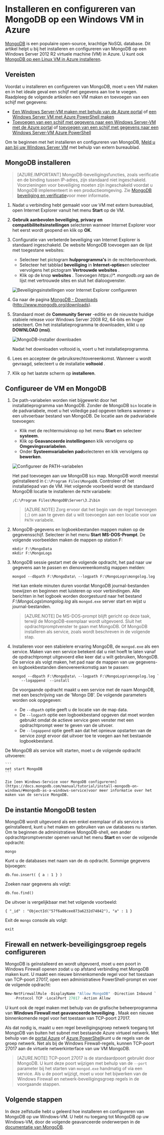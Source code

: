 <properties
    pageTitle="MongoDB installeren op een Windows VM | Microsoft Azure"
    description="Informatie over het MongoDB op een Azure VM met Windows Server 2012 R2 is gemaakt met het implementatiemodel Resource Manager te installeren."
    services="virtual-machines-windows"
    documentationCenter=""
    authors="iainfoulds"
    manager="timlt"
    editor=""/>

<tags
    ms.service="virtual-machines-windows"
    ms.workload="infrastructure-services"
    ms.tgt_pltfrm="vm-windows"
    ms.devlang="na"
    ms.topic="article"
    ms.date="10/04/2016"
    ms.author="iainfou"/>

# <a name="install-and-configure-mongodb-on-a-windows-vm-in-azure"></a>Installeren en configureren van MongoDB op een Windows VM in Azure
[MongoDB](http://www.mongodb.org) is een populaire open-source, krachtige NoSQL database. Dit artikel helpt u bij het installeren en configureren van MongoDB op een Windows Server 2012 R2 virtuele machine (VM) in Azure. U kunt ook [MongoDB op een Linux VM in Azure installeren](virtual-machines-linux-install-mongodb.md).


## <a name="prerequisites"></a>Vereisten

Voordat u installeren en configureren van MongoDB, moet u een VM maken en in het ideale geval een schijf met gegevens aan toe te voegen. Raadpleeg de volgende artikelen een VM maken en toevoegen van een schijf met gegevens:

- [Een Windows Server-VM maken met behulp van de Azure portal](virtual-machines-windows-hero-tutorial.md) of [een Windows Server VM met Azure PowerShell maken](virtual-machines-windows-ps-create.md)
- [Toevoegen van een schijf met gegevens naar een Windows Server-VM met de Azure portal](virtual-machines-windows-attach-disk-portal.md) of [toevoegen van een schijf met gegevens naar een Windows Server-VM Azure PowerShell](https://msdn.microsoft.com/library/mt603673.aspx)
    
Om te beginnen met het installeren en configureren van MongoDB, [Meld u aan bij uw Windows Server VM](virtual-machines-windows-connect-logon.md) met behulp van extern bureaublad.


## <a name="install-mongodb"></a>MongoDB installeren

> [AZURE.IMPORTANT] MongoDB-beveiligingsfuncties, zoals verificatie en de binding tussen IP-adres, zijn standaard niet ingeschakeld. Voorzieningen voor beveiliging moeten zijn ingeschakeld voordat u MongoDB implementeert in een productieomgeving. Zie [MongoDB beveiliging en verificatie](http://www.mongodb.org/display/DOCS/Security+and+Authentication)voor meer informatie.

1. Nadat u verbinding hebt gemaakt voor uw VM met extern bureaublad, open Internet Explorer vanuit het menu **Start** op de VM.

2. **Gebruik aanbevolen beveiliging, privacy en compatibiliteitsinstellingen** selecteren wanneer Internet Explorer voor het eerst wordt geopend en klik op **OK**.

3. Configuratie van verbeterde beveiliging van Internet Explorer is standaard ingeschakeld. De website MongoDB toevoegen aan de lijst met toegestane websites:

    - Selecteer het pictogram **hulpprogramma's** in de rechterbovenhoek.
    - Selecteer het tabblad **beveiliging** in **Internet-opties**en selecteer vervolgens het pictogram **Vertrouwde websites** .
    - Klik op de knop **websites** . Toevoegen _https://\*. mongodb.org_ aan de lijst met vertrouwde sites en sluit het dialoogvenster.

    ![Beveiligingsinstellingen voor Internet Explorer configureren](./media/virtual-machines-windows-install-mongodb/configure-internet-explorer-security.png)

4. Ga naar de pagina [MongoDB - Downloads](http://www.mongodb.org/downloads) (http://www.mongodb.org/downloads).

5. Standaard moet de **Community Server** -editie en de nieuwste huidige stabiele release voor Windows Server 2008 R2, 64-bits en hoger selecteert. Om het installatieprogramma te downloaden, klikt u op **DOWNLOAD (msi)**.

    ![MongoDB-installer downloaden](./media/virtual-machines-windows-install-mongodb/download-mongodb.png)

    Nadat het downloaden voltooid is, voert u het installatieprogramma.

6. Lees en accepteer de gebruiksrechtovereenkomst. Wanneer u wordt gevraagd, selecteert u de installatie **voltooid** .

7. Klik op het laatste scherm op **installeren**.


## <a name="configure-the-vm-and-mongodb"></a>Configureer de VM en MongoDB

1. De path-variabelen worden niet bijgewerkt door het installatieprogramma van MongoDB. Zonder de MongoDB `bin` locatie in de padvariabele, moet u het volledige pad opgeven telkens wanneer u een uitvoerbaar bestand van MongoDB. De locatie aan de padvariabele toevoegen:

    - Klik met de rechtermuisknop op het menu **Start** en selecteer **systeem**.
    - Klik op **Geavanceerde instellingen**en klik vervolgens op **Omgevingsvariabelen**.
    - Onder **Systeemvariabelen** **pad**selecteren en klik vervolgens op **bewerken**.

    ![Configureer de PATH-variabelen](./media/virtual-machines-windows-install-mongodb/configure-path-variables.png)

    Het pad toevoegen aan uw MongoDB `bin` map. MongoDB wordt meestal geïnstalleerd in `C:\Program Files\MongoDB`. Controleer of het installatiepad van de VM. Het volgende voorbeeld wordt de standaard MongoDB locatie te installeren de `PATH` variabele:

    ```
    ;C:\Program Files\MongoDB\Server\3.2\bin
    ```

    > [AZURE.NOTE] Zorg ervoor dat het begin van de regel toevoegen (`;`) om aan te geven dat u wilt toevoegen aan een locatie voor uw `PATH` variabele.

2. MongoDB-gegevens en logboekbestanden mappen maken op de gegevensschijf. Selecteer in het menu **Start** **MS-DOS-Prompt**. De volgende voorbeelden maken de mappen op station F:

    ```
    mkdir F:\MongoData
    mkdir F:\MongoLogs
    ```

3. MongoDB sessie gestart met de volgende opdracht, het pad naar uw gegevens aan te passen en dienovereenkomstig mappen melden:

    ```
    mongod --dbpath F:\MongoData\ --logpath F:\MongoLogs\mongolog.log
    ```

    Het kan enkele minuten duren voordat MongoDB journal-bestanden toewijzen en beginnen met luisteren op voor verbindingen. Alle berichten in het logboek worden doorgestuurd naar het bestand *F:\MongoLogs\mongolog.log* als `mongod.exe` server start en wijst u journal-bestanden.

    > [AZURE.NOTE] De MS-DOS-prompt blijft gericht op deze taak, terwijl de MongoDB-exemplaar wordt uitgevoerd. Sluit het opdrachtpromptvenster te gaan met MongoDB. Of MongoDB installeren als service, zoals wordt beschreven in de volgende stap.

4. Installeren voor een stabielere ervaring MongoDB, de `mongod.exe` als een service. Maken van een service betekent dat u niet hoeft te laten vanaf de opdrachtprompt uitgevoerd elke keer dat u wilt gebruiken, MongoDB. De service als volgt maken, het pad naar de mappen van uw gegevens- en logboekbestanden dienovereenkomstig aan te passen:

    ```
    mongod --dbpath F:\MongoData\ --logpath F:\MongoLogs\mongolog.log `
        --logappend  --install
    ```

    De voorgaande opdracht maakt u een service met de naam MongoDB, met een beschrijving van de 'Mongo DB'. De volgende parameters worden ook opgegeven:

    - De `--dbpath` optie geeft u de locatie van de map data.
    - De `--logpath` optie een logboekbestand opgeven dat moet worden gebruikt omdat de actieve service geen venster met een opdrachtprompt weer te geven van de uitvoer.
    - De `--logappend` optie geeft aan dat het opnieuw opstarten van de service zorgt ervoor dat uitvoer toe te voegen aan het bestaande logboekbestand.

  De MongoDB als service wilt starten, moet u de volgende opdracht uitvoeren:

    ```
    net start MongoDB
    ```

    Zie [een Windows-Service voor MongoDB configureren](https://docs.mongodb.com/manual/tutorial/install-mongodb-on-windows/#mongodb-as-a-windows-service)voor meer informatie over het maken van de service MongoDB.

## <a name="test-the-mongodb-instance"></a>De instantie MongoDB testen

MongoDB wordt uitgevoerd als een enkel exemplaar of als service is geïnstalleerd, kunt u het maken en gebruiken van uw databases nu starten. Om te beginnen de administratieve MongoDB-shell, een ander opdrachtpromptvenster openen vanuit het menu **Start** en voer de volgende opdracht:

```
mongo  
```

Kunt u de databases met naam van de `db` opdracht. Sommige gegevens bijvoegen:

```
db.foo.insert( { a : 1 } )
```

Zoeken naar gegevens als volgt:

```
db.foo.find()
```

De uitvoer is vergelijkbaar met het volgende voorbeeld:

```
{ "_id" : "ObjectId("57f6a86cee873a6232d74842"), "a" : 1 }
```

Exit de `mongo` console als volgt:

```
exit
```

## <a name="configure-firewall-and-network-security-group-rules"></a>Firewall en netwerk-beveiligingsgroep regels configureren
MongoDB is geïnstalleerd en wordt uitgevoerd, moet u een poort in Windows Firewall openen zodat u op afstand verbinding met MongoDB maken kunt. U maakt een nieuwe binnenkomende regel voor het toestaan van TCP-poort 27017, open een administratieve PowerShell-prompt en voer de volgende opdracht:

```powerShell
New-NetFirewallRule -DisplayName "Allow MongoDB" -Direction Inbound `
    -Protocol TCP -LocalPort 27017 -Action Allow
```

U kunt ook de regel maken met behulp van de grafische beheerprogramma van **Windows Firewall met geavanceerde beveiliging** . Maak een nieuwe binnenkomende regel voor het toestaan van TCP-poort 27017.

Als dat nodig is, maakt u een regel beveiligingsgroep netwerk toegang tot MongoDB van buiten het subnet met bestaande Azure virtueel netwerk. Met behulp van de [portal Azure](virtual-machines-windows-nsg-quickstart-portal.md) of [Azure PowerShell](virtual-machines-windows-nsg-quickstart-powershell.md)kunt u de regels van de groep netwerk. Net als bij de Windows Firewall-regels, kunnen TCP-poort 27017 aan de virtuele netwerkinterface van uw VM MongoDB.

> [AZURE.NOTE] TCP-poort 27017 is de standaardpoort gebruikt door MongoDB. U kunt deze poort wijzigen met behulp van de `--port` parameter bij het starten van `mongod.exe` handmatig of via een service. Als u de poort wijzigt, moet u voor het bijwerken van de Windows Firewall en netwerk-beveiligingsgroep regels in de voorgaande stappen.


## <a name="next-steps"></a>Volgende stappen
In deze zelfstudie hebt u geleerd hoe installeren en configureren van MongoDB op uw Windows-VM. U hebt nu toegang tot MongoDB op uw Windows-VM, door de volgende geavanceerde onderwerpen in de [documentatie van MongoDB](https://docs.mongodb.com/manual/).
